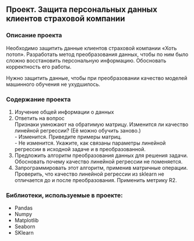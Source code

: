 ## Проект. Защита персональных данных клиентов страховой компании
### Описание проекта
Необходимо защитить данные клиентов страховой компании «Хоть потоп». Разработать метод преобразования данных, чтобы по ним было сложно восстановить персональную информацию. Обосновать корректность его работы.

Нужно защитить данные, чтобы при преобразовании качество моделей машинного обучения не ухудшилось.


### Содержание проекта  
1. Изучение общей информации о данных  
2. Ответить на вопрос  
   Признаки умножают на обратимую матрицу. Изменится ли качество линейной регрессии? (Её можно обучить заново.)  
        -  Изменится. Приведите примеры матриц.  
        - Не изменится. Укажите, как связаны параметры линейной регрессии в исходной задаче и в преобразованной.  
3. Предложить алгоритм преобразования данных для решения задачи. Обосновать почему качество линейной регрессии не поменяется.  
4. Запрограммировать этот алгоритм, применив матричные операции. Проверить, что качество линейной регрессии из sklearn не отличается до и после преобразования. Применить метрику R2.  

### Библиотеки, используемые в проекте:
- Pandas
- Numpy
- Matplotlib
- Seaborn
- SKlearn
